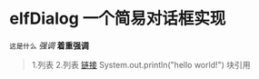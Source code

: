 elfDialog 一个简易对话框实现
==============================
`这是什么`  *强调*   **着重强调**
>	1.列表
>	2.列表
>[链接](https://github.com "github")
>		System.out.println("hello world!")
>块引用
